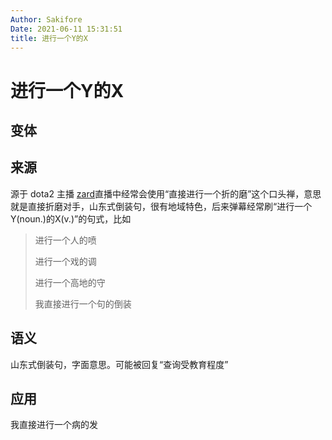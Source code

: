 ```yaml
---
Author: Sakifore
Date: 2021-06-11 15:31:51
title: 进行一个Y的X
---
```

# 进行一个Y的X

## 变体

## 来源

源于 dota2 主播 [zard](https://www.douyu.com/60937)直播中经常会使用“直接进行一个折的磨”这个口头禅，意思就是直接折磨对手，山东式倒装句，很有地域特色，后来弹幕经常刷“进行一个Y(noun.)的X(v.)”的句式，比如

>进行一个人的喷
>
>进行一个戏的调
>
>进行一个高地的守
>
>我直接进行一个句的倒装

## 语义

山东式倒装句，字面意思。可能被回复“查询受教育程度”

## 应用

我直接进行一个病的发

